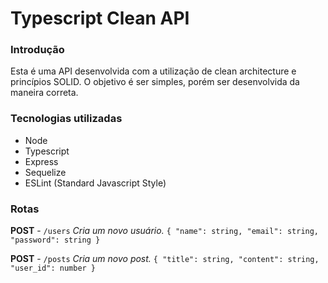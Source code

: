 # Typescript Clean API

### Introdução

Esta é uma API desenvolvida com a utilização de clean architecture e princípios SOLID.
O objetivo é ser simples, porém ser desenvolvida da maneira correta.

### Tecnologias utilizadas

- Node
- Typescript
- Express
- Sequelize
- ESLint (Standard Javascript Style)

### Rotas

**POST** - `/users`
*Cria um novo usuário.*
`{
  "name": string,
  "email": string,
  "password": string
}`

**POST** - `/posts`
*Cria um novo post.*
`{
  "title": string,
  "content": string,
  "user_id": number
}`
